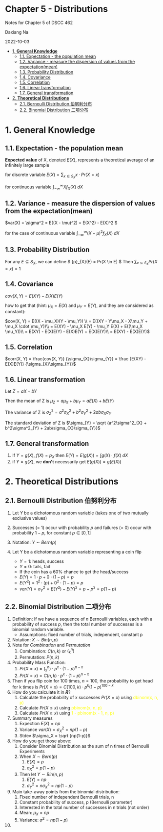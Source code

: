 
# **Chapter 5 - Distributions** <!-- omit in toc -->

Notes for Chapter 5 of DSCC 462

Daxiang Na

2022-10-03

- [1. **General Knowledge**](#1-general-knowledge)
  - [1.1. Expectation -  the population mean](#11-expectation----the-population-mean)
  - [1.2. Variance - measure the dispersion of values from the expectation(mean)](#12-variance---measure-the-dispersion-of-values-from-the-expectationmean)
  - [1.3. Probability Distribution](#13-probability-distribution)
  - [1.4. Covariance](#14-covariance)
  - [1.5. Correlation](#15-correlation)
  - [1.6. Linear transformation](#16-linear-transformation)
  - [1.7. General transformation](#17-general-transformation)
- [2. **Theoretical Distributions**](#2-theoretical-distributions)
  - [2.1. Bernoulli Distribution 伯努利分布](#21-bernoulli-distribution-伯努利分布)
  - [2.2. Binomial Distribution 二项分布](#22-binomial-distribution-二项分布)


# 1. **General Knowledge**
## 1.1. Expectation -  the population mean

**Expected value** of X, denoted $E(X)$, represents a theoretical average of an infinitely large sample

for discrete variable
$E(X) = \sum_{x \in S_X} x \cdot Pr(X = x)$

for continuous variable 
$\int_{-\infty}^{\infty} Xf_X (X) \; dX$

## 1.2. Variance - measure the dispersion of values from the expectation(mean)

$var(X) = \sigma^2 = E((X - \mu)^2) = E(X^2) - E(X)^2 $

for the case of continuous variable 
$\int_{-\infty}^{\infty} (X - \mu)^2f_X(X) \; dX$

## 1.3. Probability Distribution
For any 
$E\subseteq S_{X}$, we can define 
$ {p}_{X}(E) = Pr(X \in E) $
Then 
$\displaystyle \sum_{x \subseteq S_{X}} Pr(X = x) = 1$

## 1.4. Covariance

$cov(X, Y) = E(XY) - E(X)E(Y)$

how to get that (hint: $\mu_X = E(X)$ and $\mu_Y = E(Y)$, and they are considered as constant):

$cov(X, Y) = E((X - \mu_X)(Y - \mu_Y)) \\
= E((XY - Y\mu_X - X\mu_Y + \mu_X \cdot \mu_Y))\\
= E(XY) - \mu_X E(Y) - \mu_Y E(X) + E((\mu_X \mu_Y))\\
= E(XY) - E(X)E(Y) - E(X)E(Y) + E(X)E(Y)\\
= E(XY) - E(X)E(Y)$

## 1.5. Correlation
$corr(X, Y) = \frac{cov(X, Y)} {\sigma_{X}\sigma_{Y}} = \frac {E(XY) - E(X)E(Y)} {\sigma_{X}\sigma_{Y}}$

## 1.6. Linear transformation
Let 
$Z = aX + bY$

Then the mean of Z is 
$\mu_{Z} = a\mu_X + b\mu_Y = aE(X) + bE(Y)$

The variance of Z is 
$\sigma^2_{Z} = a^2\sigma^2_{X} + b^2\sigma^2_{Y} + 2ab\sigma_{X}\sigma_{Y}$

The standard deviation of Z is 
$\sigma_{Y} = \sqrt {a^2\sigma^2_{X} + b^2\sigma^2_{Y} + 2ab\sigma_{X}\sigma_{Y}}$

## 1.7. General transformation
1. If 
$Y = g(X)$, 
$f(X) = p_X$
then 
$E(Y) = E(g(X)) = \int {g(X)}\cdot{f(X)} \;dX$
2. if $Y = g(X)$, we **don't** necessarily get 
$E(g(X)) = g(E(X))$

# 2. **Theoretical Distributions**

## 2.1. Bernoulli Distribution 伯努利分布
1. Let $Y$ be a dichotomous random variable (takes one of two mutually exclusive values) 

2. Successes (= 1) occur with probability $p$ and failures (= 0) occur with probability $1-p$, for constant $p \in [0,1]$

3. Notation: $Y \sim Bern(p)$

4. Let Y be a dichotomous random variable representing a coin flip
   - $Y = 1$: heads, success
   - $Y = 0$: tails, fail
   - If the coin has a 60% chance to get the head/success
   - $E(Y) = 1\cdot p + 0\cdot(1-p) = p$
   - $E(Y^2) = 1^2\cdot(p) + 0^2\cdot(1-p) = p$
   - $var(Y) = \sigma^2_{Y} = E(Y^2) - E(Y)^2 = p - p^2 = p(1-p)$

## 2.2. Binomial Distribution 二项分布
1. Definition: If we have a sequence of $n$ Bernoulli variables, each with a probability of success $p$, then the total number of successes is a binomial random variable.
   - Assumptions: fixed number of trials, independent, constant p
2. Notation: $X \sim Bin(n,p)$
3. Note for *Combination* and *Permutation*
   1. Combination: $C(n,k)$ or $\mathrm(^n_k)$
   2. Permutation: $P(n,k)$
4. Probability Mass Function:
   1. $Pr(X = x) = \mathrm(^n_x) \cdot p^{x} \cdot (1-p)^{n-x}$
   2. $Pr(X = x) = C(n,k) \cdot p^{x} \cdot (1-p)^{n-x}$
5. Then if you flip coin for 100 times, $n = 100$, the probability to get head for k times is $Pr(X = x) = C(100, k) \cdot p^{k} (1-p)^{100-k}$
6. How do you calculate it in ***R***?
   1. Calculate the probability of x successes $Pr(X = x)$ using <span style="color:yellow">dbinom(x, n, p)</span>
   2. Calculate $Pr(X \le x)$ using <span style="color:yellow">pbinom(x, n, p)</span>
   3. Calculate $Pr(X \ge x)$ using <span style="color:yellow">1 - pbinom(x - 1, n, p)</span>
7. Summary measures
   1. Expection $E(X) = np$
   2. Variance $var(X) = \sigma^2_X = np(1-p)$
   3. Stdev $\sigma_X = \sqrt {np(1-p)}$
8. How do you get those above:
   1. Consider Binomial Distribution as the sum of n times of Bernoulli Experiments
   2. When $X \sim Bern(p)$
      1. $E(X) = p$
      2. $\sigma^2_X = p(1-p)$
   3. Then let $Y \sim Bin(n,p)$
      1. $E(Y) = np$
      2. $\sigma^2_Y = n\sigma^2_X = np(1-p)$
9. Main take-away points from the binomial distribution: 
   1.  Fixed number of independent Bernoulli trials, n
   2.  Constant probability of success, p (Bernoulli parameter)
   3.  Interested in the total number of successes in n trials (not order)
   4.  Mean: $\mu_X = np$
   5.  Variance: $\sigma^2 = np(1 − p)$
10.  









